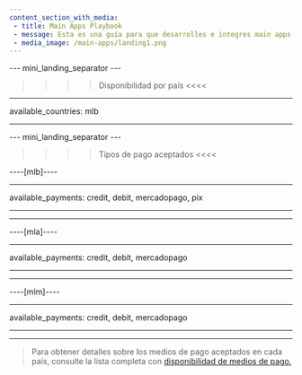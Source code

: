 ```yaml
---
content_section_with_media: 
 - title: Main Apps Playbook
 - message: Esta es una guía para que desarrolles e integres main apps al Point Smart. Navega por el menú lateral para encontrar los procesos, requisitos y direccionamientos, desde la ficha técnica del lector a la distribución de la solución. El material está en constante evolución, con nuevos contenidos que se van incluyendo.
 - media_image: /main-apps/landing1.png
---
```


--- mini_landing_separator ---

>>>> Disponibilidad por país <<<<
---
available_countries: mlb

---

--- mini_landing_separator ---

>>>> Tipos de pago aceptados <<<<

----[mlb]----

---
available_payments: credit, debit, mercadopago, pix

---

------------

----[mla]---- 

---
available_payments: credit, debit, mercadopago

---
------------

----[mlm]---- 

---
available_payments: credit, debit, mercadopago

---
------------

> Para obtener detalles sobre los medios de pago aceptados en cada país, consulte la lista completa con [disponibilidad de medios de pago.](/developers/es/docs/sales-processing/payment-methods)
